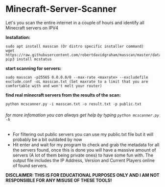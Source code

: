 # Minecraft-Server-Scanner
Let's you scan the entire internet in a couple of hours and identify all Minecraft servers on IPV4


**Installation:**
```
sudo apt install masscan (Or distro specific installer command)
wget https://raw.githubusercontent.com/robertdavidgraham/masscan/master/data/exclude.conf
pip3 install mcstatus
```

**start scanning for servers:**
```
sudo masscan -p25565 0.0.0.0/0 --max-rate <maxrate> --excludefile exclude.conf -oL masscan.txt (Set maxrate to a limit that you are comfortable with and won't melt your router)
```

**find real minecraft servers from the results of the scan:**
```
python mcscanner.py -i masscan.txt -o result.txt -p public.txt
```

###### for more infomation you can always get help by typing ```python mcscanner.py -h```

- For filtering out public servers you can use my public.txt file but it will probably be a bit outdated by now
- Hit enter and wait for my program to check and grab the metadata for all the servers found, once this is done you will have a massive amount of servers (A lot of them being private ones) to have some fun with. The output file includes the IP Address, Version and Current Players online of found servers.

**DISCLAIMER: THIS IS FOR EDUCATIONAL PURPOSES ONLY AND I AM NOT RESPONSIBLE FOR ANY MISUSE OF THESE TOOLS!**

